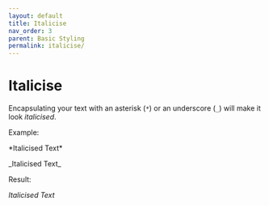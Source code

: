 ```yaml
---
layout: default
title: Italicise
nav_order: 3
parent: Basic Styling
permalink: italicise/
---
```


# Italicise

Encapsulating your text with an asterisk (`*`) or an underscore (`_`) will make it look *italicised*.

Example:

\*Italicised Text\*

\_Italicised Text\_

Result:

*Italicised Text*